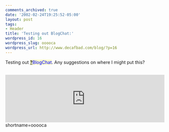 ```yaml
---
comments_archived: true
date: '2002-02-24T19:25:52-05:00'
layout: post
tags:
- Header
title: 'Testing out BlogChat:'
wordpress_id: 16
wordpress_slug: ooooca
wordpress_url: http://www.decafbad.com/blog/?p=16
---
```

Testing out <span style='background : #FFFFCE;'><a href="http://www.decafbad.com/twiki/bin/edit/Main/BlogChat?topicparent=Main.FilterData"><b>?</b></a><font color="#0000FF">BlogChat</font></span>.  Any suggestions on where I might put this?
<br /><br />
<iframe frameborder="0" scrolling="no" height="150" width="500" src="http://www.decafbad.com/blogchat/anybodyhome.php"></iframe>
<!--more-->
shortname=ooooca
